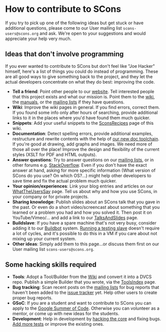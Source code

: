 # How to contribute to SCons

If you try to pick up one of the following ideas but get stuck or have additional questions, please come to our User mailing list `scons-users@scons.org` and ask. We're open to your suggestions and would appreciate your help very much.


## Ideas that don't involve programming

If you ever wanted to contribute to SCons but don't feel like "Joe Hacker" himself, here's a list of things you could do instead of programming. These are all good ways to give something back to the project, and they let the actual developers concentrate on what they do best: improving the code.


* **Tell a friend**:
Point other people to our [website](https://www.scons.org). Tell interested people that this project exists and what our mission is. Point them to the [wiki](https://www.scons.org/wiki), the [manuals](https://www.scons.org/documentation.html), or the [mailing lists](https://www.scons.org/lists.html) if they have questions.  
* **Wiki**:
Improve the wiki pages in general. If you find errors, correct them. If you found some info only after hours of searching, provide additional links to it in the places where you'd have found them much quicker.  
* **Snippets**:
Add your useful snippets to the [SconsRecipes](SconsRecipes) page of this wiki.  
* **Documentation**:
Detect spelling errors, provide additional examples, restructure and rewrite contents with the help of [our new doc toolchain](DeveloperGuide/Documentation). If you're good at drawing, add graphs and images. We need more of those all over the place! Improve the design and flexibility of the current styles (XSLT for PDF and HTML outputs).  
* **Answer questions**:
Try to answer questions on our [mailing lists](https://www.scons.org/lists.html), or in other forums e.g. [StackOverflow](https://stackoverflow.com/questions/tagged/scons). Even if you don't have the exact answer at hand, asking for more specific information (What version of SCons do you use? On which OS?...) might help other developers to save time and fix the actual problem much quicker.  
* **Your opinion/experiences**:
Link your blog entries and articles on our [WhatTheUsersSay](WhatTheUsersSay) page. Tell us about why and how you use SCons, in your company or for private projects.  
* **Sharing knowledge**:
Publish slides about an SCons talk that you gave in the past. Or even do a short video/screencast about something that you learned or a problem you had and how you solved it. Then post it on YouTube/Vimeo/... and add a link to our [TalksAndSlides](TalksAndSlides) page.  
* **Buildslave**:
If you have a spare machine that's not very busy, consider adding it to our [Buildbot](https://buildbot.scons.org/) system. [Running a testing slave](InstallingBuildbotSlaves) doesn't require a lot of cycles, and it's possible to do this in a VM if you care about not mixing up your current system.  
* **Other ideas**:
Simply add them to this page...or discuss them first on our User mailing list `scons-users@scons.org`.  



## Some hacking skills required

* **Tools**:
Adopt a Tool/Builder from the [Wiki](ContributedBuilders) and convert it into a DVCS repo. Publish a simple Builder that you wrote, via the [ToolsIndex](ToolsIndex) page.  
* **Bug tracking**:
Scan recent posts on the [mailing lists](https://www.scons.org/lists.html) for bug reports that haven't been added to the [issue tracker](https://github.com/scons/scons/issues) yet. Help other users to create proper bug reports.  
* **GSoC**:
If you are a student and want to contribute to SCons you can apply to the [Google Summer of Code](GSoC). Otherwise you can volunteer as a mentor, or come up with new ideas for the students.  
* **Development**:
Help in development by [hacking the core](DeveloperGuide) and fixing bugs. [Add more tests](DevGuide-TestingMethodology) or improve the existing ones.  

